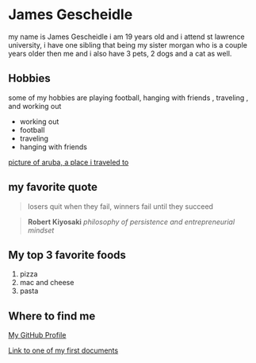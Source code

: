 # James Gescheidle
my name is James Gescheidle i am 19 years old and i attend st lawrence university, i have one sibling that being my sister morgan who is a couple years older then me and i also have 3 pets, 2 dogs and a cat as well.
## Hobbies
some of my hobbies are playing football, hanging with friends , traveling , and working out  
- working out
- football
- traveling
- hanging with friends
  
[picture of aruba, a place i traveled to](kiril-georgiev-Ui99Hiv3Ezg-unsplash.jpg)
## my favorite quote  
> losers quit when they fail, winners fail until they succeed

> **Robert Kiyosaki** *philosophy of persistence and entrepreneurial mindset*

## My top 3 favorite foods
1. pizza
2. mac and cheese
3. pasta

## Where to find me
[My GitHub Profile](https://github.com/jtgesc)

[Link to one of my first documents](class3)
